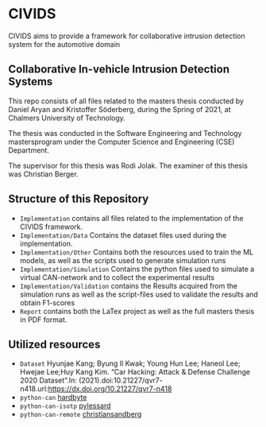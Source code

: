 # CIVIDS
CIVIDS aims to provide a framework for collaborative intrusion detection system for the automotive domain
## Collaborative In-vehicle Intrusion Detection Systems

This repo consists of all files related to the masters thesis conducted by Daniel Aryan and Kristoffer Söderberg, during the Spring of 2021, at Chalmers University of Technology.

The thesis was conducted in the Software Engineering and Technology mastersprogram under the Computer Science and Engineering (CSE) Department.

The supervisor for this thesis was Rodi Jolak. 
The examiner of this thesis was Christian Berger.

## Structure of this Repository

 * `Implementation` contains all files related to the implementation of the CIVIDS framework.
 * `Implementation/Data` Contains the dataset files used during the implementation. 
 * `Implementation/Other` Contains both the resources used to train the ML models, as well as the scripts used 	to generate simulation runs 
 * `Implementation/Simulation` Contains the python files used to simulate a virtual CAN-network and to collect the experimental results 
 * `Implementation/Validation` contains the Results acquired from the simulation runs as well as the script-files used to validate the results and obtain F1-scores
 * `Report` contains both the LaTex project as well as the full masters thesis in PDF format.
 
## Utilized resources
* `Dataset` Hyunjae Kang; Byung Il Kwak; Young Hun Lee; Haneol Lee; Hwejae Lee;Huy Kang Kim. “Car Hacking: Attack & Defense Challenge 2020 Dataset”.In: (2021).doi:10.21227/qvr7- n418.url:https://dx.doi.org/10.21227/qvr7-n418
* `python-can`  [hardbyte](https://github.com/hardbyte/python-can) 
* `python-can-isotp`  [pylessard](https://github.com/pylessard/python-can-isotp) 
* `python-can-remote` [christiansandberg](https://github.com/christiansandberg/python-can-remote)

